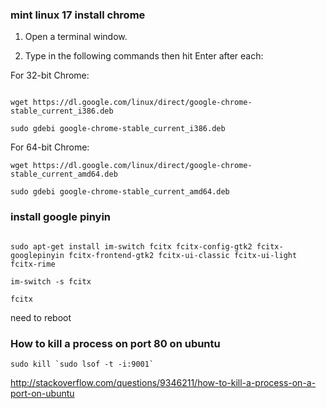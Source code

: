 

### mint linux 17 install chrome


1. Open a terminal window.

2. Type in the following commands then hit Enter after each:

For 32-bit Chrome:

```

wget https://dl.google.com/linux/direct/google-chrome-stable_current_i386.deb

sudo gdebi google-chrome-stable_current_i386.deb

```


For 64-bit Chrome:

```
wget https://dl.google.com/linux/direct/google-chrome-stable_current_amd64.deb

sudo gdebi google-chrome-stable_current_amd64.deb

```


### install google pinyin

```

sudo apt-get install im-switch fcitx fcitx-config-gtk2 fcitx-googlepinyin fcitx-frontend-gtk2 fcitx-ui-classic fcitx-ui-light fcitx-rime

im-switch -s fcitx

fcitx

```
need to reboot


### How to kill a process on port 80 on ubuntu
 
```
sudo kill `sudo lsof -t -i:9001`
```

http://stackoverflow.com/questions/9346211/how-to-kill-a-process-on-a-port-on-ubuntu
